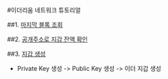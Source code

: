 #이더리움 네트워크 튜토리얼

##1. [마지막 블록 조회](https://github.com/myungsworld/ethereum/blob/main/tutorial/1.lastest_block_number.go)

##2. [공개주소로 지갑 잔액 확인]()

##3. [지갑 생성]() 

- Private Key 생성 -> Public Key 생성 -> 이더 지갑 생성 
